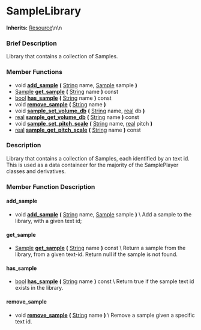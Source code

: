 #  SampleLibrary  
**Inherits:** [Resource](class_resource)\\n\\n
###  Brief Description  
Library that contains a collection of Samples.

###  Member Functions 
  * void  **[add_sample](#add_sample)**  **(** [String](class_string) name, [Sample](class_sample) sample  **)**
  * [Sample](class_sample)  **[get_sample](#get_sample)**  **(** [String](class_string) name  **)** const
  * [bool](class_bool)  **[has_sample](#has_sample)**  **(** [String](class_string) name  **)** const
  * void  **[remove_sample](#remove_sample)**  **(** [String](class_string) name  **)**
  * void  **[sample_set_volume_db](#sample_set_volume_db)**  **(** [String](class_string) name, [real](class_real) db  **)**
  * [real](class_real)  **[sample_get_volume_db](#sample_get_volume_db)**  **(** [String](class_string) name  **)** const
  * void  **[sample_set_pitch_scale](#sample_set_pitch_scale)**  **(** [String](class_string) name, [real](class_real) pitch  **)**
  * [real](class_real)  **[sample_get_pitch_scale](#sample_get_pitch_scale)**  **(** [String](class_string) name  **)** const

###  Description  
Library that contains a collection of Samples, each identified by an text id. This is used as a data containeer for the majority of the SamplePlayer classes and derivatives.

###  Member Function Description  

#### <a name="add_sample">add_sample</a>
  * void  **[add_sample](#add_sample)**  **(** [String](class_string) name, [Sample](class_sample) sample  **)**
\\
Add a sample to the library, with a given text id;

#### <a name="get_sample">get_sample</a>
  * [Sample](class_sample)  **[get_sample](#get_sample)**  **(** [String](class_string) name  **)** const
\\
Return a sample from the library, from a given text-id. Return null if the sample is not found.

#### <a name="has_sample">has_sample</a>
  * [bool](class_bool)  **[has_sample](#has_sample)**  **(** [String](class_string) name  **)** const
\\
Return true if the sample text id exists in the library.

#### <a name="remove_sample">remove_sample</a>
  * void  **[remove_sample](#remove_sample)**  **(** [String](class_string) name  **)**
\\
Remove a sample given a specific text id.
